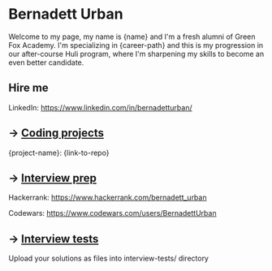 # Bernadett Urban

Welcome to my page, my name is {name} and I'm a fresh alumni of Green Fox Academy. I'm specializing in {career-path} and this is my progression in our after-course Huli program, where I'm sharpening my skills to become an even better candidate.

## Hire me
LinkedIn: https://www.linkedin.com/in/bernadetturban/


## &rarr; [Coding projects](https://github.com/green-fox-academy/definitions/tree/master/project-phase/huli/coding-projects)
{project-name}: {link-to-repo}

## &rarr; [Interview prep](https://github.com/green-fox-academy/teaching-materials/tree/master/interview)

Hackerrank: https://www.hackerrank.com/bernadett_urban

Codewars: https://www.codewars.com/users/BernadettUrban

## &rarr; [Interview tests](https://github.com/green-fox-academy/teaching-materials/tree/master/project-phase/tech-interview-tests)
Upload your solutions as files into interview-tests/ directory


